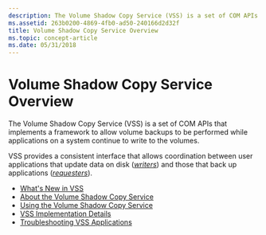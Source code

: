```yaml
---
description: The Volume Shadow Copy Service (VSS) is a set of COM APIs that implements a framework to allow volume backups to be performed while applications on a system continue to write to the volumes.
ms.assetid: 263b0200-4869-4fb0-ad50-240166d2d32f
title: Volume Shadow Copy Service Overview
ms.topic: concept-article
ms.date: 05/31/2018
---
```


# Volume Shadow Copy Service Overview

The Volume Shadow Copy Service (VSS) is a set of COM APIs that implements a framework to allow volume backups to be performed while applications on a system continue to write to the volumes.

VSS provides a consistent interface that allows coordination between user applications that update data on disk ([*writers*](vssgloss-w.md)) and those that back up applications ([*requesters*](vssgloss-r.md)).

-   [What's New in VSS](what-s-new-in-vss.md)
-   [About the Volume Shadow Copy Service](about-the-volume-shadow-copy-service.md)
-   [Using the Volume Shadow Copy Service](using-the-volume-shadow-copy-service.md)
-   [VSS Implementation Details](vss-implementation-details.md)
-   [Troubleshooting VSS Applications](troubleshooting-vss-applications.md)

 

 



